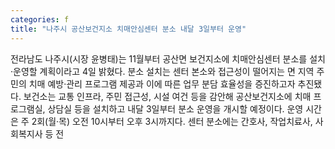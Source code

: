 ```yaml
---
categories: f
title: "나주시 공산보건지소 치매안심센터 분소 내달 3일부터 운영"
---
```

전라남도 나주시(시장 윤병태)는 11월부터 공산면 보건지소에 치매안심센터 분소를 설치·운영할 계획이라고 4일 밝혔다. 분소 설치는 센터 본소와 접근성이 떨어지는 면 지역 주민의 치매 예방·관리 프로그램 제공과 이에 따른 업무 분담 효율성을 증진하고자 추진됐다. 보건소는 교통 인프라, 주민 접근성, 시설 여건 등을 감안해 공산보건지소에 치매 프로그램실, 상담실 등을 설치하고 내달 3일부터 분소 운영을 개시할 예정이다. 운영 시간은 주 2회(월·목) 오전 10시부터 오후 3시까지다. 센터 분소에는 간호사, 작업치료사, 사회복지사 등 전